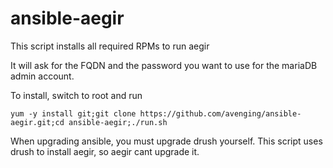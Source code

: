 # ansible-aegir

This script installs all required RPMs to run aegir

It will ask for the FQDN and the password you want to use for the mariaDB admin account.

To install, switch to root and run
```
yum -y install git;git clone https://github.com/avenging/ansible-aegir.git;cd ansible-aegir;./run.sh
```

When upgrading ansible, you must upgrade drush yourself. This script uses drush to install aegir, so aegir cant upgrade it.
